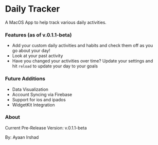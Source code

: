 # Daily Tracker

A MacOS App to help track various daily activities.

### Features (as of v.0.1.1-beta)
- Add your custom daily activities and habits and check them off as you go about your day!
- Look at your past activity
- Have you changed your activities over time? Update your settings and hit `reload` to update your day to your goals


### Future Additions
- Data Visualization
- Account Syncing via Firebase
- Support for ios and ipados
- WidgetKit Integration



### About
Current Pre-Release Version: v.0.1.1-beta

By: Ayaan Irshad
